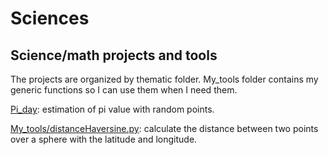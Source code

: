 # Sciences
## Science/math projects and tools

The projects are organized by thematic folder.
My_tools folder contains my generic functions so I can use them when I need them.

[Pi_day](https://github.com/javicebri/Sciences/tree/main/Pi_day): estimation of pi value with random points.

[My_tools/distanceHaversine.py](https://github.com/javicebri/Sciences/tree/main/My_tools): calculate the distance between two points over a sphere with the latitude and longitude.

